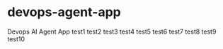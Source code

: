 # devops-agent-app
Devops AI Agent App
test1
test2
test3
test4
test5
test6
test7
test8
test9
test10
